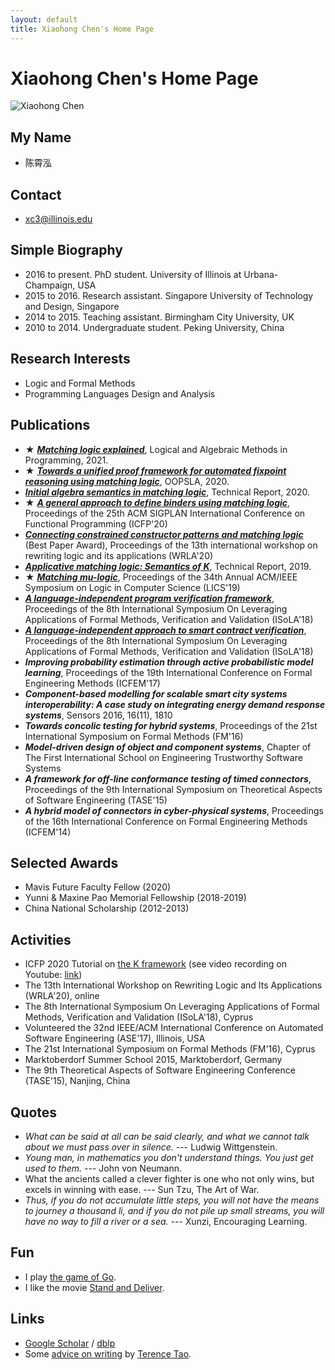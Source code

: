 ```yaml
---
layout: default
title: Xiaohong Chen's Home Page
---
```


# Xiaohong Chen's Home Page

![Xiaohong Chen]({{site.baseurl}}/assets/photos/xiaohong-chen-photo.png)

## My Name

- 陈霄泓

## Contact

- xc3@illinois.edu

## Simple Biography

- 2016 to present. PhD student. University of Illinois at Urbana-Champaign, USA
- 2015 to 2016. Research assistant. Singapore University of Technology and Design, Singapore
- 2014 to 2015. Teaching assistant. Birmingham City University, UK
- 2010 to 2014. Undergraduate student. Peking University, China

## Research Interests

- Logic and Formal Methods
- Programming Languages Design and Analysis

## Publications

- **★** ***[Matching logic explained](https://www.sciencedirect.com/science/article/abs/pii/S2352220821000018)***, Logical and Algebraic Methods in Programming, 2021.
- **★** ***[Towards a unified proof framework for automated fixpoint reasoning using matching logic](https://fsl.cs.illinois.edu/publications/chen-pena-rodrigues-rosu-trinh-2020-oopsla.html)***, OOPSLA, 2020.
- ***[Initial algebra semantics in matching logic](https://fsl.cs.illinois.edu/publications/chen-lucanu-rosu-2020-tr.html)***, Technical Report, 2020.
- **★** ***[A general approach to define binders using matching logic](https://fsl.cs.illinois.edu/publications/chen-rosu-2020-icfp.html)***, Proceedings of the 25th ACM SIGPLAN International Conference on Functional Programming (ICFP'20)
- ***[Connecting constrained constructor patterns and matching logic](https://fsl.cs.illinois.edu/publications/lucanu-chen-rosu-2020-wrla.html)*** (Best Paper Award), Proceedings of the 13th international workshop on rewriting logic and its applications (WRLA'20)
- ***[Applicative matching logic: Semantics of K](https://fsl.cs.illinois.edu/publications/chen-rosu-2019-trb.html)***, Technical Report, 2019.
- **★** ***[Matching mu-logic](https://fsl.cs.illinois.edu/publications/chen-rosu-2019-lics.html)***, Proceedings of the 34th Annual ACM/IEEE Symposium on Logic in Computer Science (LICS'19)
- ***[A language-independent program verification framework](https://fsl.cs.illinois.edu/publications/chen-rosu-2018-isola.html)***, Proceedings of the 8th International Symposium On Leveraging Applications of Formal Methods, Verification and Validation (ISoLA'18)
- ***[A language-independent approach to smart contract verification](https://fsl.cs.illinois.edu/publications/chen-park-rosu-2018-isola.html)***, Proceedings of the 8th International Symposium On Leveraging Applications of Formal Methods, Verification and Validation (ISoLA'18)
- ***Improving probability estimation through active probabilistic model learning***, Proceedings of the 19th International Conference on Formal Engineering Methods (ICFEM'17)
- ***Component-based modelling for scalable smart city systems interoperability: A case study on integrating energy demand response systems***, Sensors 2016, 16(11), 1810
- ***Towards concolic testing for hybrid systems***, Proceedings of the 21st International Symposium on Formal Methods (FM'16)
- ***Model-driven design of object and component systems***, Chapter of The First International School on Engineering Trustworthy Software Systems
- ***A framework for off-line conformance testing of timed connectors***, Proceedings of the 9th International Symposium on Theoretical Aspects of Software Engineering (TASE'15)
- ***A hybrid model of connectors in cyber-physical systems***, Proceedings of the 16th International Conference on Formal Engineering Methods (ICFEM'14)

## Selected Awards

- Mavis Future Faculty Fellow (2020)
- Yunni & Maxine Pao Memorial Fellowship (2018-2019)
- China National Scholarship (2012-2013)

## Activities

- ICFP 2020 Tutorial on [the K framework](https://kframework.org) (see video recording on Youtube: [link](https://www.youtube.com/watch?v=VlQMi_N42B8))
- The 13th International Workshop on Rewriting Logic and Its Applications (WRLA'20), online
- The 8th International Symposium On Leveraging Applications of Formal Methods, Verification and Validation (ISoLA'18), Cyprus
- Volunteered the 32nd IEEE/ACM International Conference on Automated Software Engineering (ASE'17), Illinois, USA
- The 21st International Symposium on Formal Methods (FM'16), Cyprus
- Marktoberdorf Summer School 2015, Marktoberdorf, Germany
- The 9th Theoretical Aspects of Software Engineering Conference (TASE'15), Nanjing, China

## Quotes

- *What can be said at all can be said clearly, and what we cannot talk about we must pass over in silence.* --- Ludwig Wittgenstein.
- *Young man, in mathematics you don't understand things. You just get used to them.* --- John von Neumann.
- What the ancients called a clever fighter is one who not only wins, but excels in winning with ease. --- Sun Tzu, The Art of War.
- *Thus, if you do not accumulate little steps, you will not have the means to journey a thousand li, and if you do not pile up small streams, you will have no way to fill a river or a sea.* --- Xunzi, Encouraging Learning.

## Fun

- I play [the game of Go](https://en.wikipedia.org/wiki/Go_(game)).
- I like the movie [Stand and Deliver](https://en.wikipedia.org/wiki/Stand_and_Deliver).

## Links

- [Google Scholar](https://scholar.google.com/citations?user=4LP6Y64AAAAJ&hl=en) / [dblp](https://dblp.org/pid/02/1438-2)
- Some [advice on writing](https://terrytao.wordpress.com/advice-on-writing-papers/) by [Terence Tao](https://www.math.ucla.edu/~tao/).

